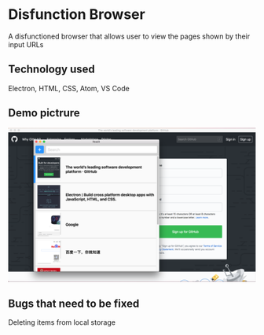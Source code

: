 # Disfunction Browser
A disfunctioned browser that allows user to view the pages shown by their input URLs

## Technology used
Electron, HTML, CSS, Atom, VS Code

## Demo pictrure
![image info](./demo.png)

## Bugs that need to be fixed
Deleting items from local storage


